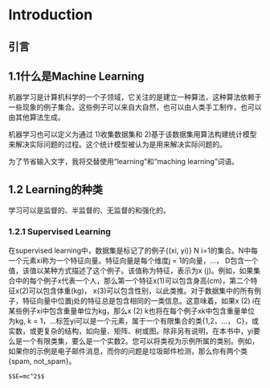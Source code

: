 # Introduction

## 引言

## 1.1什么是Machine Learning

机器学习是计算机科学的一个子领域，它关注的是建立一种算法，这种算法依赖于一些现象的例子集合。这些例子可以来自大自然，也可以由人类手工制作，也可以由其他算法生成。

机器学习也可以定义为通过 1)收集数据集和 2)基于该数据集用算法构建统计模型来解决实际问题的过程。这个统计模型被认为是用来解决实际问题的。

为了节省输入文字，我将交替使用“learning”和“maching learning”词语。

## 1.2 Learning的种类

学习可以是监督的、半监督的、无监督的和强化的。

### 1.2.1 Supervised Learning

在supervised learning中，数据集是标记了的例子{(xi, yi)} N i=1的集合。N中每一个元素xi称为一个特征向量。特征向量是每个维度j = 1的向量，…， D包含一个值，该值以某种方式描述了这个例子。该值称为特征，表示为x (j)。例如，如果集合中的每个例子x代表一个人，那么第一个特征x(1)可以包含身高(cm)，第二个特征x(2)可以包含体重(kg)， x(3)可以包含性别，以此类推。对于数据集中的所有例子，特征向量中位置j处的特征总是包含相同的一类信息。这意味着，如果x (2) i在某些例子xi中包含重量单位为kg，那么x (2) k也将在每个例子xk中包含重量单位为kg, k = 1，…标签yi可以是一个元素，属于一个有限集合的类{1,2，…， C}，或实数，或更复杂的结构，如向量、矩阵、树或图。除非另有说明，在本书中，yi要么是一个有限类集，要么是一个实数2。您可以将类视为示例所属的类别。例如，如果你的示例是电子邮件消息，而你的问题是垃圾邮件检测，那么你有两个类{spam, not\_spam}。



```
$$E=mc^2$$
```



